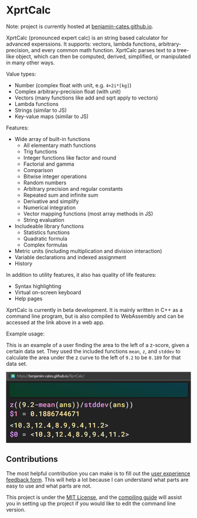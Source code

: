 # XprtCalc
Note: project is currently hosted at [benjamin-cates.github.io](https://benjamin-cates.github.io/XprtCalc).

XprtCalc (pronounced expert calc) is an string based calculator for advanced experssions. It supports: vectors, lambda functions, arbitrary-precision, and every common math function. XprtCalc parses text to a tree-like object, which can then be computed, derived, simplified, or manipulated in many other ways.

Value types:
- Number (complex float with unit, e.g. `4+2i*[kg]`)
- Complex arbitrary-precision float (with unit)
- Vectors (many functions like add and sqrt apply to vectors)
- Lambda functions
- Strings (similar to JS)
- Key-value maps (similar to JS)

Features:
- Wide array of built-in functions
    - All elementary math functions
    - Trig functions
    - Integer functions like factor and round
    - Factorial and gamma
    - Comparison
    - Bitwise integer operations
    - Random numbers
    - Arbitrary precision and regular constants
    - Repeated sum and infinite sum
    - Derivative and simplify
    - Numerical integration
    - Vector mapping functions (most array methods in JS)
    - String evaluation
- Includeable library functions
    - Statistics functions
    - Quadratic formula
    - Complex formulas
- Metric units (including multiplication and division interaction)
- Variable declarations and indexed assignment
- History


In addition to utility features, it also has quality of life features:
- Syntax highlighting
- Virtual on-screen keyboard
- Help pages

XprtCalc is currently in beta development. It is mainly written in C++ as a command line program, but is also compiled to WebAssembly and can be accessed at the link above in a web app.

Example usage:

This is an example of a user finding the area to the left of a z-score, given a certain data set. They used the included functions `mean`, `z`, and `stddev` to calculate the area under the z curve to the left of `9.2` to be `0.189` for that data set.

![XprtCalc example usage](docs/Example_Usage.png)

## Contributions

The most helpful contribution you can make is to fill out the [user experience feedback form](https://docs.google.com/forms/d/e/1FAIpQLScBuDpnUkj6jc26e_bNC2n0prY_z-Cq-rTHJVfPiL7OH0mj1Q/viewform?usp=sf_link). This will help a lot because I can understand what parts are easy to use and what parts are not.

This project is under the [MIT License](docs/LICENSE), and the [compiling guide](build/compiling.md) will assist you in setting up the project if you would like to edit the command line version.